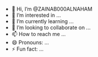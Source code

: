 - 👋 Hi, I’m @ZAINAB000ALNAHAM
- 👀 I’m interested in ...
- 🌱 I’m currently learning ...
- 💞️ I’m looking to collaborate on ...
- 📫 How to reach me ...
- 😄 Pronouns: ...
- ⚡ Fun fact: ...

<!---
ZAINAB000ALNAHAM/ZAINAB000ALNAHAM is a ✨ special ✨ repository because its `README.md` (this file) appears on your GitHub profile.
You can click the Preview link to take a look at your changes.
--->
